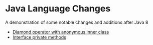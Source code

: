 # Java Language Changes 

A demonstration of some notable changes and additions after Java 8

- [Diamond operator with anonymous inner class](src/dev/hlybt/DiamondOpAnonymousInnerClass.java)
- [Interface private methods](src/dev/hlybt/InterfacePrivateMethod.java)

